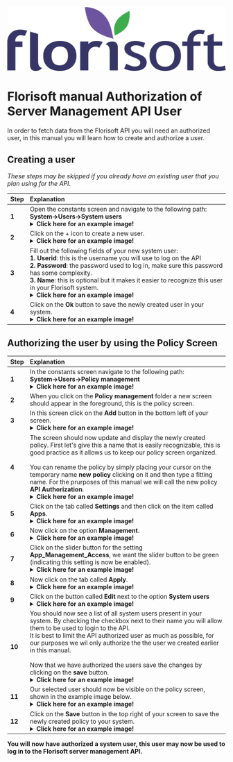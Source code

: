 <img src="../../fslogo.png">

# Florisoft manual Authorization of Server Management API User

In order to fetch data from the Florisoft API you will need an authorized user, in this manual you will learn how to create and authorize a user.

## Creating a user

*These steps may be skipped if you already have an existing user that you plan using for the API*.

|Step|Explanation|
|:--|:--|
|**1**|Open the constants screen and navigate to the following path:<br>**System→Users→System users**<details><summary><b>Click here for an example image!</b></summary><img src="media EN/5.png"></details>|
|**2**|Click on the + icon to create a new user.<details><summary><b>Click here for an example image!</b></summary><img src="media EN/5.png"></details>|
|**3**|Fill out the following fields of your new system user:<br>**1. Userid**: this is the username you will use to log on the API<br>**2. Password**: the password used to log in, make sure this password has some complexity.<br>**3. Name**: this is optional but it makes it easier to recognize this user in your Florisoft system.<details><summary><b>Click here for an example image!</b></summary><img src="media EN/6.png"></details>|
|**4**|Click on the **Ok** button to save the newly created user in your system.<details><summary><b>Click here for an example image!</b></summary><img src="media EN/6.png"></details>|


## Authorizing the user by using the Policy Screen

|Step|Explanation|
|:--|:--|
|**1**|In the constants screen navigate to the following path:<br>**System→Users→Policy management**<details><summary><b>Click here for an example image!</b></summary><img src="media EN/7.png"></details>|
|**2**|When you click on the **Policy management** folder a new screen should appear in the foreground, this is the policy screen.|
|**3**|In this screen click on the **Add** button in the bottom left of your screen.<details><summary><b>Click here for an example image!</b></summary><img src="media EN/8.png"></details>|
|**4**|The screen should now update and display the newly created policy. First let's give this a name that is easily recognizable, this is good practice as it allows us to keep our policy screen organized.<Br><br>You can rename the policy by simply placing your cursor on the temporary name **new policy** clicking on it and then type a fitting name. For the prurposes of this manual we will call the new policy **API Authorization**.<details><summary><b>Click here for an example image!</b></summary><img src="media EN/9.png"></details>|
|**5**|Click on the tab called **Settings** and then click on the item called **Apps**.<details><summary><b>Click here for an example image!</b></summary><img src="media EN/10.png"></details>|
|**6**|Now click on the option **Management**.<details><summary><b>Click here for an example image!</b></summary><img src="media EN/11.png"></details>|
|**7**|Click on the slider button for the setting **App_Management_Access**, we want the slider button to be green (indicating this setting is now be enabled).<details><summary><b>Click here for an example image!</b></summary><img src="media EN/12.png"></details>|
|**8**|Now click on the tab called **Apply**.<details><summary><b>Click here for an example image!</b></summary><img src="media EN/13.png"></details>|
|**9**|Click on the button called **Edit** next to the option **System users**<details><summary><b>Click here for an example image!</b></summary><img src="media EN/14.png"></details>|
|**10**|You should now see a list of all system users present in your system. By checking the checkbox next to their name you will allow them to be used to login to the API.<br>It is best to limit the API authorized user as much as possible, for our purposes we wil only authorize the the user we created earlier in this manual.<br><br>Now that we have authorized the users save the changes by clicking on the **save** button.<details><summary><b>Click here for an example image!</b></summary><img src="media EN/15.png"></details>|
|**11**|Our selected user should now be visible on the policy screen, shown in the example image below.<details><summary><b>Click here for an example image!</b></summary><img src="media EN/16.png"></details>|
|**12**|Click on the **Save** button in the top right of your screen to save the newly created policy to your system.<details><summary><b>Click here for an example image!</b></summary><img src="media EN/17.png"></details>|

**You will now have authorized a system user, this user may now be used to log in to the Florisoft server management API.**
